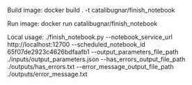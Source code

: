 Build image:
docker build . -t catalibugnar/finish_notebook

Run image:
docker run catalibugnar/finish_notebook

Local usage:
./finish_notebook.py --notebook_service_url http://localhost:12700 --scheduled_notebook_id 65f07de2923c4626bdfaafb1 --output_parameters_file_path ./inputs/output_parameters.json --has_errors_output_file_path ./outputs/has_errors.txt --error_message_output_file_path ./outputs/error_message.txt
